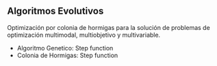 ## Algoritmos Evolutivos
Optimización por colonia de hormigas para la solución de problemas de optimización multimodal, multiobjetivo y multivariable.
- Algoritmo Genetico: Step function
- Colonia de Hormigas: Step function

